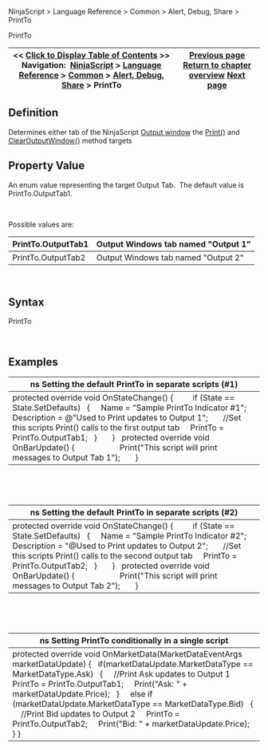 ﻿


NinjaScript \> Language Reference \> Common \> Alert, Debug, Share \> PrintTo






















PrintTo







| \<\< [Click to Display Table of Contents](printto.md) \>\> **Navigation:**     [NinjaScript](ninjascript-1.md) \> [Language Reference](language_reference_wip-1.md) \> [Common](common-1.md) \> [Alert, Debug, Share](alert__debugging_and_sharing-1.md) \> PrintTo | [Previous page](print-1.md) [Return to chapter overview](alert__debugging_and_sharing-1.md) [Next page](rearmalert-1.md) |
| --- | --- |











## Definition


Determines either tab of the NinjaScript [Output window](output-1.md) the [Print()](print-1.md) and [ClearOutputWindow()](clearoutputwindow-1.md) method targets


## 


## Property Value


An enum value representing the target Output Tab.  The default value is PrintTo.OutputTab1. 


 


Possible values are:




| PrintTo.OutputTab1 | Output Windows tab named "Output 1" |
| --- | --- |
| PrintTo.OutputTab2 | Output Windows tab named "Output 2" |



 


## Syntax


PrintTo


 


## Examples




| ns Setting the default PrintTo in separate scripts (\#1\) |
| --- |
| protected override void OnStateChange() {          if (State \=\= State.SetDefaults)    {      Name \= "Sample PrintTo Indicator \#1";      Description \= @"Used to Print updates to Output 1";        //Set this scripts Print() calls to the first output tab      PrintTo \= PrintTo.OutputTab1;    }       }   protected override void OnBarUpdate()  {                      Print("This script will print messages to Output Tab 1");       } |



 


 




| ns Setting the default PrintTo in separate scripts (\#2\) |
| --- |
| protected override void OnStateChange() {          if (State \=\= State.SetDefaults)    {      Name \= "Sample PrintTo Indicator \#2";      Description \= "@Used to Print updates to Output 2";        //Set this scripts Print() calls to the second output tab      PrintTo \= PrintTo.OutputTab2;    }       }   protected override void OnBarUpdate()  {                      Print("This script will print messages to Output Tab 2");       } |



 


 




| ns Setting PrintTo conditionally in a single script |
| --- |
| protected override void OnMarketData(MarketDataEventArgs marketDataUpdate) {    if(marketDataUpdate.MarketDataType \=\= MarketDataType.Ask)    {      //Print Ask updates to Output 1      PrintTo \= PrintTo.OutputTab1;      Print("Ask: " \+ marketDataUpdate.Price);    }        else if (marketDataUpdate.MarketDataType \=\= MarketDataType.Bid)    {      //Print Bid updates to Output 2      PrintTo \= PrintTo.OutputTab2;      Print("Bid: " \+ marketDataUpdate.Price);    } } |









